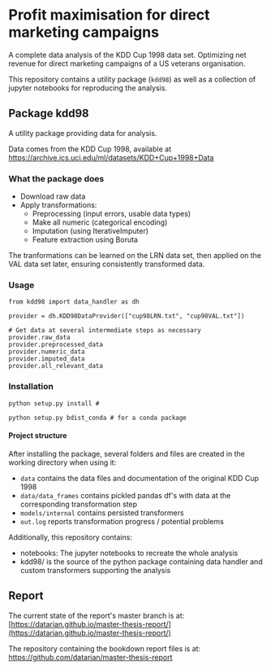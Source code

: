 # Profit maximisation for direct marketing campaigns

A complete data analysis of the KDD Cup 1998 data set. Optimizing net revenue for direct marketing campaigns of a US veterans organisation.

This repository contains a utility package (``kdd98``) as well as a collection of jupyter notebooks for reproducing the analysis.

## Package kdd98

A utility package providing data for analysis.

Data comes from the KDD Cup 1998, available at https://archive.ics.uci.edu/ml/datasets/KDD+Cup+1998+Data

### What the package does

* Download raw data
* Apply transformations:
    - Preprocessing (input errors, usable data types)
    - Make all numeric (categorical encoding)
    - Imputation (using IterativeImputer)
    - Feature extraction using Boruta

The tranformations can be learned on the LRN data set, then applied on the VAL data set later, ensuring consistently transformed data.

### Usage

```{python}
from kdd98 import data_handler as dh

provider = dh.KDD98DataProvider(["cup98LRN.txt", "cup98VAL.txt"])

# Get data at several intermediate steps as necessary
provider.raw_data
provider.preprocessed_data
provider.numeric_data
provider.imputed_data
provider.all_relevant_data
```

### Installation

```
python setup.py install #

python setup.py bdist_conda # for a conda package
```

#### Project structure

After installing the package, several folders and files are created in the working directory when using it:

* ``data`` contains the data files and documentation of the original KDD Cup 1998
* ``data/data_frames`` contains pickled pandas df's with data at the corresponding transformation step
* ``models/internal`` contains persisted transformers
* ``out.log`` reports transformation progress / potential problems

Additionally, this repository contains:

* notebooks: The jupyter notebooks to recreate the whole analysis
* kdd98/ is the source of the python package containing data handler and custom transformers supporting the analysis


## Report

The current state of the report's master branch is at: [https://datarian.github.io/master-thesis-report/](https://datarian.github.io/master-thesis-report/)

The repository containing the bookdown report files is at: https://github.com/datarian/master-thesis-report
